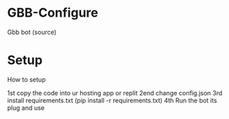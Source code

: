 # GBB-Configure
Gbb bot (source)

# Setup
How to setup

1st copy the code into ur hosting app or replit 
2end change config.json
3rd install requirements.txt (pip install -r requirements.txt)
4th Run the bot its plug and use

